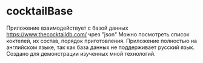 # cocktailBase
Приложение взаимодействует с базой данных https://www.thecocktaildb.com/ чрез "json"
Можно посмотреть список коктелей, их состав, порядок приготовления.
Приложение полностью на английском языке, так как база данных не поддерживает русский язык.
Создано для демонстрации изученных мной технологий.
